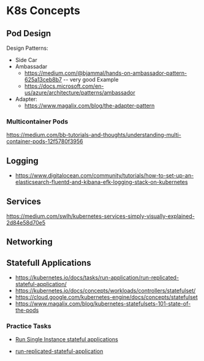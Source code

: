 # K8s Concepts

## Pod Design
Design Patterns:
* Side Car
* Ambassadar 
  * https://medium.com/@bjammal/hands-on-ambassador-pattern-625a13ceb8b7  -- very good Example
  * https://docs.microsoft.com/en-us/azure/architecture/patterns/ambassador
* Adapter: 
   * https://www.magalix.com/blog/the-adapter-pattern
### Multicontainer Pods
https://medium.com/bb-tutorials-and-thoughts/understanding-multi-container-pods-12f5780f3956
## Logging
* https://www.digitalocean.com/community/tutorials/how-to-set-up-an-elasticsearch-fluentd-and-kibana-efk-logging-stack-on-kubernetes
## Services
https://medium.com/swlh/kubernetes-services-simply-visually-explained-2d84e58d70e5

## Networking

## Statefull Applications

* https://kubernetes.io/docs/tasks/run-application/run-replicated-stateful-application/
* https://kubernetes.io/docs/concepts/workloads/controllers/statefulset/
* https://cloud.google.com/kubernetes-engine/docs/concepts/statefulset
* https://www.magalix.com/blog/kubernetes-statefulsets-101-state-of-the-pods

### Practice Tasks
- [Run Single Instance stateful applications](https://kubernetes.io/docs/tasks/run-application/run-single-instance-stateful-application)

- [run-replicated-stateful-application](https://kubernetes.io/docs/tasks/run-application/run-replicated-stateful-application)




